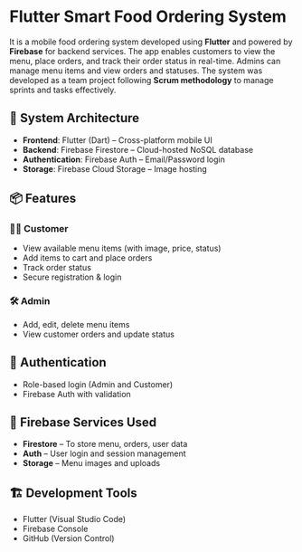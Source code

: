 # Flutter Smart Food Ordering System

It is a mobile food ordering system developed using **Flutter** and powered by **Firebase** for backend services. The app enables customers to view the menu, place orders, and track their order status in real-time. Admins can manage menu items and view orders and statuses. The system was developed as a team project following **Scrum methodology** to manage sprints and tasks effectively.

## 🧱 System Architecture

- **Frontend**: Flutter (Dart) – Cross-platform mobile UI
- **Backend**: Firebase Firestore – Cloud-hosted NoSQL database
- **Authentication**: Firebase Auth – Email/Password login
- **Storage**: Firebase Cloud Storage – Image hosting

## 📦 Features

### 🧑‍🍳 Customer
- View available menu items (with image, price, status)
- Add items to cart and place orders
- Track order status
- Secure registration & login

### 🛠️ Admin
- Add, edit, delete menu items
- View customer orders and update status

## 🔐 Authentication
- Role-based login (Admin and Customer)
- Firebase Auth with validation

## 📂 Firebase Services Used
- **Firestore** – To store menu, orders, user data
- **Auth** – User login and session management
- **Storage** – Menu images and uploads

## 🏗️ Development Tools
- Flutter (Visual Studio Code)
- Firebase Console
- GitHub (Version Control)


